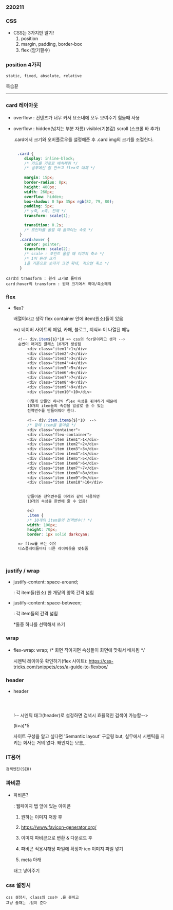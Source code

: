  ### 220211

### CSS
 - CSS는 3가지만 알기!
    1. position
    2. margin, padding, border-box
    3. flex (암기필수)

    
### position 4가지 
    static, fixed, absolute, relative

복습끝

---

### card 레이아웃
- overflow : 컨텐츠가 너무 커서 요소내에 모두 보여주기 힘들때 사용
- overflow : hidden(넘치는 부분 자름)
               visible(기본값)
               scroll (스크롤 바 추가)

    .card에서 크기와 오버플로우를 설정해준 후 
    .card img의 크기를 조절한다.

```css

     .card {
        display: inline-block;
        /* 카드를 가로로 배치해줘 */
        /* 실무에선 잘 안쓰고 flex로 대체 */
        
        margin: 15px;
        border-radius: 8px;
        height: 400px;
        width: 260px;
        overflow: hidden;
        box-shadow: 0 5px 35px rgb(82, 79, 80);
        padding: 5px;
        /* y축, x축, 전체 */
        transform: scale(1);

        transition: 0.2s;
        /* 포인터를 올릴 때 움직이는 속도 */
      }
      .card:hover {
        cursor: pointer;
        transform: scale(2);
        /* scale : 포인트 올릴 때 이미지 축소 */
        /* 1이 원래 크기
        1을 기준으로 숫자가 크면 확대, 작으면 축소 */
      }

```   

    card의 transform : 원래 크기로 돌아와
    card:hover의 transform : 원래 크기에서 확대/축소해줘

### flex
- flex?
    
    배열이라고 생각
    flex container 안에 item(원소)들이 있음

    ex) 네이버 사이트의 메일, 카페, 블로그, 지식in 이 나열된 메뉴

  ```css  
    <!-- div.item${$}*10 => css의 for문이라고 생각 -->
    순번이 매겨진 클래스 10개가 생성됨
        <div class="item1">1</div>
        <div class="item2">2</div>
        <div class="item3">3</div>
        <div class="item4">4</div>
        <div class="item5">5</div>
        <div class="item6">6</div>
        <div class="item7">7</div>
        <div class="item8">8</div>
        <div class="item9">9</div>
        <div class="item10">10</div>

        이렇게 만들면 하나씩 flex 속성을 줘야하기 때문에
        10개의 item들의 속성을 일괄로 줄 수 있는
        전역변수를 만들어줘야 한다.
        
        <!-- div.item.item${$}*10  -->
        /* 앞에 item을 붙여줌 */
        <div class="container">
        <div class="flex-container">
        <div class="item item1">1</div>
        <div class="item item2">2</div>
        <div class="item item3">3</div>
        <div class="item item4">4</div>
        <div class="item item5">5</div>
        <div class="item item6">6</div>
        <div class="item item7">7</div>
        <div class="item item8">8</div>
        <div class="item item9">9</div>
        <div class="item item10">10</div>
        

        만들어준 전역변수를 아래와 같이 사용하면
        10개의 속성을 한번에 줄 수 있음!

        ex) 
        .item {
        /* 10개의 item들의 전역변수!! */
        width: 100px;
        height: 70px;
        border: 1px solid darkcyan;
  
    => flex를 쓰는 이유
    디스플레이들마다 다른 레이아웃을 맞춰줌




### justify / wrap
- justify-content: space-around;

     : 각 item들(원소) 한 개당의 양쪽 간격 넓힘
- justify-content: space-between;
    
    : 각 item들의 간격 넓힘

    *둘중 하나를 선택해서 쓰기

### wrap

- flex-wrap: wrap;
        /* 화면 작아지면 속성들이 화면에 맞춰서 배치됨 */

    시멘틱 레이아웃 확인하기(flex 사이트):  https://css-tricks.com/snippets/css/a-guide-to-flexbox/

### header
- header

    <header></header>
    <!-- <div class="class header"></div> 위와 같음-->
    !-- 시멘틱 태그(header)로 설정하면 검색시 효율적인 검색이 가능함-->

    (li>a)*5

    사이트 구성을 알고 싶다면 'Semantic layout' 구글링
    but, 실무에서 시멘틱을 지키는 회사는 거의 없다. 왜인지는 모름,, 


### IT용어
    검색엔진(SEO)


### 파비콘
- 파비콘? 
    
    : 웹페이지 탭 앞에 있는 아이콘

    1) 원하는 이미지 저장 후

    2) https://www.favicon-generator.org/ 
     
    3) 이미지 파비콘으로 변환 & 다운로드 후
    
    4) 파비콘 적용시해당 파일에 확장자 ico 이미지 파일 넣기
    
    5) meta 아래 
    <link rel="shortcut icon" href="이미지파일이름" type="image/x-icon" />
    태그 넣어주기


### css 설정시 
    css 설정시, class의 css는 .을 붙이고 
    그냥 줄때는 .없이 준다

    

